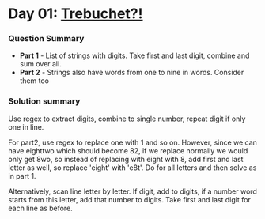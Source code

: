 # Day 01: [Trebuchet?!](https://adventofcode.com/2023/day/1)

### Question Summary
- **Part 1** - List of strings with digits. Take first and last digit, combine and sum over all.
- **Part 2** - Strings also have words from one to nine in words. Consider them too

### Solution summary 

Use regex to extract digits, combine to single number, repeat digit if only one in line. 

For part2, use regex to replace one with 1 and so on. However, since we can have eighttwo which should become 82, if we replace normally we would only get 8wo, so instead of replacing with eight with 8, add first and last letter as well, so replace 'eight' with 'e8t'. Do for all letters and then solve as in part 1. 


Alternatively, scan line letter by letter. If digit, add to digits, if a number word starts from this letter, add that number to digits. Take first and last digit for each line as before. 